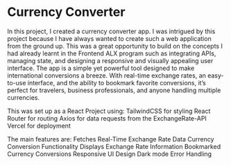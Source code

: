 # Currency Converter 

In this project, I created a currency converter app. I was intrigued by this project because I have always wanted to create such a web application from the ground up. This was a great opportunity to build on the concepts I had already learnt in the Frontend ALX program such as integrating APIs, managing state, and designing a responsive and visually appealing user interface.
The app is a simple yet powerful tool designed to make international conversions a breeze. With real-time exchange rates, an easy-to-use interface, and the ability to bookmark favorite conversions, it’s perfect for travelers, business professionals, and anyone handling multiple currencies.

This was set up as a React Project using:
TailwindCSS for styling
React Router for routing 
Axios for data requests from the ExchangeRate-API 
Vercel for deployment


The main features are:
Fetches Real-Time Exchange Rate Data
Currency Conversion Functionality
Displays Exchange Rate Information
Bookmarked Currency Conversions 
Responsive UI Design
Dark mode
Error Handling

